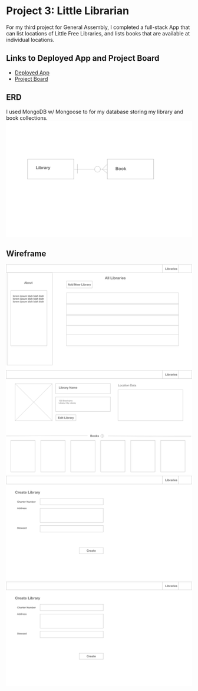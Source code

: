 
# Project 3: Little Librarian 

For my third project for General Assembly, I completed a full-stack App that can list locations of  Little Free Libraries, and lists  books that are available at individual locations.

## Links to Deployed App and Project Board
- [Deployed App](https://pacific-temple-35112.herokuapp.com/)
- [Project Board](https://trello.com/b/enn3DQa5/sei-project-3)

## ERD
I used MongoDB w/ Mongoose to for my database storing my library and book collections. 
![Image](client/public/images/erd.png?raw=true)


## Wireframe
![Image](client/public/images/wireframe1.png?raw=true)
![Image](client/public/images/wireframe2.png?raw=true)
![Image](client/public/images/wireframe3.png?raw=true)
![Image](client/public/images/wireframe3.png?raw=true)
